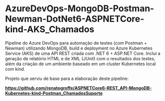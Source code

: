 # AzureDevOps-MongoDB-Postman-Newman-DotNet6-ASPNETCore-kind-AKS_Chamados
Pipeline do Azure DevOps para automação de testes (com Postman + Newman) utilizando MongoDB, build e deployment no Azure Kubernetes Service (AKS) de uma API REST criada com .NET 6 + ASP.NET Core. Inclui a geração de relatório HTML e de XML (JUnit) com o resultados dos testes, além da criação de um ambiente baseado em um cluster Kubernetes local com kind.

Projeto que serviu de base para a elaboração deste pipeline:

**https://github.com/renatogroffe/ASPNETCore6-REST_API-MongoDB-Kubernetes-kind-Postman_ChamadosSuporte**
